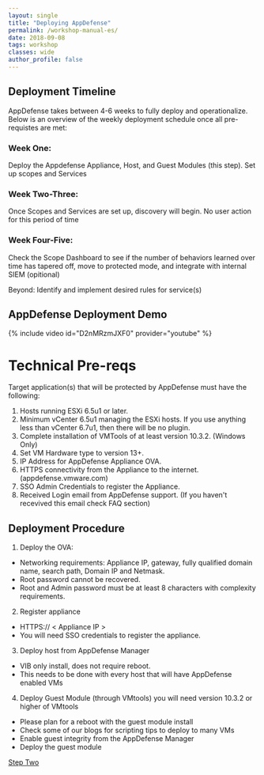 ```yaml
---
layout: single
title: "Deploying AppDefense"
permalink: /workshop-manual-es/
date: 2018-09-08
tags: workshop
classes: wide
author_profile: false
---
```

## Deployment Timeline

AppDefense takes between 4-6 weeks to fully deploy and operationalize. Below is an overview of the weekly deployment schedule once all pre-requistes are met: 

### Week One:
Deploy the Appdefense Appliance, Host, and Guest Modules (this step).
Set up scopes and Services

### Week Two-Three:
Once Scopes and Services are set up, discovery will begin.
No user action for this period of time

### Week Four-Five:
Check the Scope Dashboard to see if the number of behaviors learned over time has tapered off,
move to protected mode, and 
integrate with internal SIEM (opitional)

Beyond: 
Identify and implement desired rules for service(s)

## AppDefense Deployment Demo 
{% include video id="D2nMRzmJXF0" provider="youtube" %}

# Technical Pre-reqs
 Target application(s) that will be protected by AppDefense must have the following:
1. Hosts running ESXi 6.5u1 or later.
2. Minimum vCenter 6.5u1 managing the ESXi hosts. If you use anything less than vCenter 6.7u1, then there will be no      plugin.
3. Complete installation of VMTools of at least version 10.3.2. (Windows Only)
4. Set VM Hardware type to version 13+.
5. IP Address for AppDefense Appliance OVA.
6. HTTPS connectivity from the Appliance to the internet. (appdefense.vmware.com)
7. SSO Admin Credentials to register the Appliance. 
8. Received Login email from AppDefense support. (If you haven't recevived this email check FAQ section)

## Deployment Procedure 
1. Deploy the OVA: 
- Networking requirements: Appliance IP, gateway, fully qualified domain name, search path, Domain IP and Netmask.
- Root password cannot be recovered.
- Root and Admin password must be at least 8 characters with complexity requirements. 
2. Register appliance
- HTTPS:// < Appliance IP >
- You will need SSO credentials to register the appliance.
3. Deploy host from AppDefense Manager
- VIB only install, does not require reboot. 
- This needs to be done with every host that will have AppDefense enabled VMs
4. Deploy Guest Module (through VMtools)
you will need version 10.3.2 or higher of VMtools
- Please plan for a reboot with the guest module install
- Check some of our blogs for scripting tips to deploy to many VMs
- Enable guest integrity from the AppDefense Manager 
- Deploy the guest module

[Step Two](https://vmware-csa-team.github.io/vmware-csa-team/workshop-manual-jp/)


